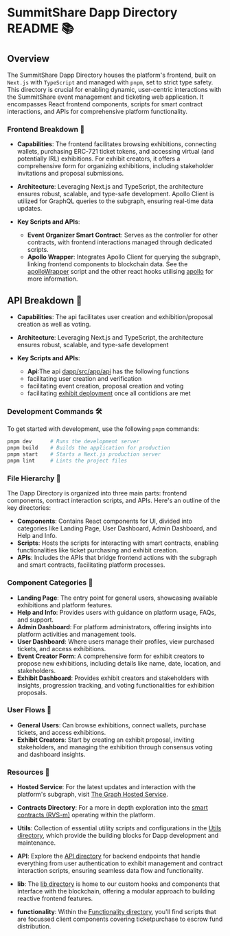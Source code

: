 # SummitShare Dapp Directory README 📚

## Overview

The SummitShare Dapp Directory houses the platform's frontend, built on `Next.js` with `TypeScript` and managed with `pnpm`, set to strict type safety. This directory is crucial for enabling dynamic, user-centric interactions with the SummitShare event management and ticketing web application. It encompasses React frontend components, scripts for smart contract interactions, and APIs for comprehensive platform functionality.

### Frontend Breakdown 🎨

- **Capabilities**: The frontend facilitates browsing exhibitions, connecting wallets, purchasing ERC-721 ticket tokens, and accessing virtual (and potentially IRL) exhibitions. For exhibit creators, it offers a comprehensive form for organizing exhibitions, including stakeholder invitations and proposal submissions.
- **Architecture**: Leveraging Next.js and TypeScript, the architecture ensures robust, scalable, and type-safe development. Apollo Client is utilized for GraphQL queries to the subgraph, ensuring real-time data updates.

- **Key Scripts and APIs**:
  - **Event Organizer Smart Contract**: Serves as the controller for other contracts, with frontend interactions managed through dedicated scripts.
  - **Apollo Wrapper**: Integrates Apollo Client for querying the subgraph, linking frontend components to blockchain data. See the [apolloWrapper](<https://github.com/bicos-io01/Revenue-Sharing-Source/blob/Central/packages/dapp/src/app/(UserPages)/apolloWrapper.tsx>) script and the other react hooks utilising [apollo](https://github.com/bicos-io01/Revenue-Sharing-Source/tree/Central/packages/dapp/src/lib) for more information.

## API Breakdown 🎨

- **Capabilities**: The api facilitates user creation and exhibition/proposal creation as well as voting.
- **Architecture**: Leveraging Next.js and TypeScript, the architecture ensures robust, scalable, and type-safe development

- **Key Scripts and APIs**:
  - **Api**:The api [dapp/src/app/api](https://github.com/bicos-io01/Revenue-Sharing-Source/tree/Central/packages/dapp/src/app/api) has the following functions
  - facilitating user creation and verification
  - facilitating event creation, proposal creation and voting
  - facilitating [exhibit deployment](https://github.com/bicos-io01/Revenue-Sharing-Source/blob/Central/packages/dapp/src/app/api/deployExhibit/route.ts) once all contidions are met

### Development Commands 🛠️

To get started with development, use the following `pnpm` commands:

```bash
pnpm dev      # Runs the development server
pnpm build    # Builds the application for production
pnpm start    # Starts a Next.js production server
pnpm lint     # Lints the project files
```

### File Hierarchy 📁

The Dapp Directory is organized into three main parts: frontend components, contract interaction scripts, and APIs. Here's an outline of the key directories:

- **Components**: Contains React components for UI, divided into categories like Landing Page, User Dashboard, Admin Dashboard, and Help and Info.
- **Scripts**: Hosts the scripts for interacting with smart contracts, enabling functionalities like ticket purchasing and exhibit creation.
- **APIs**: Includes the APIs that bridge frontend actions with the subgraph and smart contracts, facilitating platform processes.

### Component Categories 🧩

- **Landing Page**: The entry point for general users, showcasing available exhibitions and platform features.
- **Help and Info**: Provides users with guidance on platform usage, FAQs, and support.
- **Admin Dashboard**: For platform administrators, offering insights into platform activities and management tools.
- **User Dashboard**: Where users manage their profiles, view purchased tickets, and access exhibitions.
- **Event Creator Form**: A comprehensive form for exhibit creators to propose new exhibitions, including details like name, date, location, and stakeholders.
- **Exhibit Dashboard**: Provides exhibit creators and stakeholders with insights, progression tracking, and voting functionalities for exhibition proposals.

### User Flows 🔄

- **General Users**: Can browse exhibitions, connect wallets, purchase tickets, and access exhibitions.
- **Exhibit Creators**: Start by creating an exhibit proposal, inviting stakeholders, and managing the exhibition through consensus voting and dashboard insights.

### Resources 📌

- **Hosted Service**: For the latest updates and interaction with the platform's subgraph, visit [The Graph Hosted Service](https://thegraph.com/hosted-service/subgraph/daodesigner/revenue-sharing-source).
- **Contracts Directory**: For a more in depth exploration into the [smart contracts (RVS-m)](https://github.com/bicos-io01/Revenue-Sharing-Source/tree/Central/packages/contracts) operating within the platform.

- **Utils**: Collection of essential utility scripts and configurations in the [Utils directory](https://github.com/bicos-io01/Revenue-Sharing-Source/tree/Central/packages/dapp/src/utils), which provide the building blocks for Dapp development and maintenance.

- **API**: Explore the [API directory](https://github.com/bicos-io01/Revenue-Sharing-Source/tree/Central/packages/dapp/src/app/api) for backend endpoints that handle everything from user authentication to exhibit management and contract interaction scripts, ensuring seamless data flow and functionality.

- **lib**: The [lib directory](https://github.com/bicos-io01/Revenue-Sharing-Source/tree/Central/packages/dapp/src/lib) is home to our custom hooks and components that interface with the blockchain, offering a modular approach to building reactive frontend features.

- **functionality**: Within the [Functionality directory](https://github.com/bicos-io01/Revenue-Sharing-Source/tree/Central/packages/dapp/src/functonality), you'll find scripts that are focussed client components covering ticketpurchase to escrow fund distribution.
